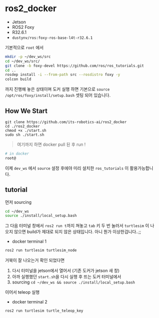 # ros2_docker

* Jetson
* ROS2 Foxy
* R32.6.1
* `dustynv/ros:foxy-ros-base-l4t-r32.6.1`

기본적으로 `root` 에서

```bash
mkdir -p ~/dev_ws/src
cd ~/dev_ws/src/
git clone -b foxy-devel https://github.com/ros/ros_tutorials.git
cd ..
rosdep install -i --from-path src --rosdistro foxy -y
colcon build
```
까지 진행해 놓은 상태이며 도커 실행 하면 기본으로 `source /opt/ros/foxy/install/setup.bash` 셋팅 되어 있습니다.

## How We Start

```
git clone https://github.com/its-robotics-ai/ros2_docker
cd ./ros2_docker
chmod +x ./start.sh
sudo sh ./start.sh
```
>여기까지 하면 docker pull 된 후 run !

```bash
# in docker
root@
```

이제 `dev_ws` 에서 `source` 설정 후에야 미리 설치한 `ros_tutorials` 이 활용가능합니다.


## tutorial

먼저 sourcing 
```bash
cd ~/dev_ws
source ./install/local_setup.bash
```
그 다음 터미널 창에서 `ros2 run t`까지 쳐놓고 `tab` 키 두 번 눌러서 `turtlesim` 이 나오지 않으면 build가 제대로 되지 않은 상태입니다. 아니 뭔가 이상한겁니다..;;


* docker terminal 1
```bash
ros2 run turtlesim turtlesim_node
```
거북이 잘 나오는거 확인 되었다면 

1. 다시 터미널을 jetson에서 열어서 (기존 도커가 jetson 새 창) 
2. 아까 실행했던 `start.sh`을 다시 실행 후 뜨는 도커 터미널에서
3. sourcing `cd ~/dev_ws && source ./install/local_setup.bash`

이어서 teleop 실행

* docker terminal 2
```bash
ros2 run turtlesim turtle_teleop_key
```

